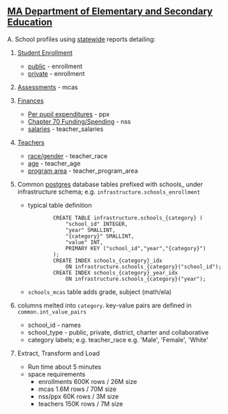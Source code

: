## [MA Department of Elementary and Secondary Education](https://profiles.doe.mass.edu/)

A. School profiles using [statewide](https://profiles.doe.mass.edu/statereport/) reports detailing:
   
1. [Student Enrollment](https://profiles.doe.mass.edu/statereport/enrollmentbygrade.aspx)
    * [public](https://profiles.doe.mass.edu/statereport/enrollmentbygrade.aspx) - enrollment  
    * [private](https://profiles.doe.mass.edu/statereport/nonpublicschoolreport.aspx) - enrollment  
2. [Assessments](https://profiles.doe.mass.edu/statereport/nextgenmcas.aspx) - mcas  
3. [Finances](https://profiles.doe.mass.edu/statereport/ppx.aspx)
    * [Per pupil expenditures](https://profiles.doe.mass.edu/statereport/ppx.aspx) - ppx  
    * [Chapter 70 Funding/Spending](https://profiles.doe.mass.edu/statereport/netschoolspendingtrend.aspx) - nss  
    * [salaries](https://profiles.doe.mass.edu/statereport/teachersalaries.aspx) - teacher_salaries  
4. [Teachers](https://profiles.doe.mass.edu/statereport/teacherbyracegender.aspx)   
    * [race/gender](https://profiles.doe.mass.edu/statereport/teacherbyracegender.aspx) - teacher_race  
    * [age](https://profiles.doe.mass.edu/statereport/agestaffing.aspx) - teacher_age  
    * [program area](https://profiles.doe.mass.edu/statereport/programareastaffing.aspx) - teacher_program_area  


1. Common [postgres](https://www.postgresql.org/) database tables prefixed with schools_ under infrastructure schema; e.g. ```infrastructure.schools_enrollment```

    * typical table definition
        ```
                CREATE TABLE infrastructure.schools_{category} (
                    "school_id" INTEGER,
                    "year" SMALLINT,
                    "{category}" SMALLINT,
                    "value" INT,
                    PRIMARY KEY ("school_id","year","{category}")
                );
                CREATE INDEX schools_{category}_idx 
                    ON infrastructure.schools_{category}("school_id");
                CREATE INDEX schools_{category}_year_idx 
                    ON infrastructure.schools_{category}("year");
        ```
  
    * ```schools_mcas``` table adds grade, subject (math/ela)
  
2. columns melted into ```category```.  key-value pairs are defined in ```common.int_value_pairs```

    * school_id - names
    * school_type - public, private, district, charter and collaborative 
    * category labels; e.g. teacher_race e.g. 'Male', 'Female', 'White'
  
  
3. Extract, Transform and Load

    * Run time about 5 minutes
    * space requirements
        * enrollments 600K rows / 26M size
        * mcas        1.6M rows / 70M size
        * nss/ppx      60K rows /  3M size
        * teachers    150K rows /  7M size